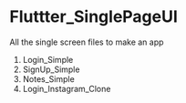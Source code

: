 # Fluttter_SinglePageUI

All the single screen files to make an app

1. Login_Simple
2. SignUp_Simple
3. Notes_Simple
4. Login_Instagram_Clone
